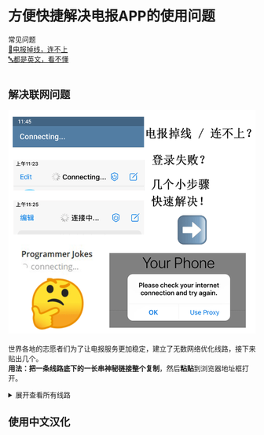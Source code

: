 # 方便快捷解决电报APP的使用问题
常见问题 <br>
[📶电报掉线，连不上](#解决联网问题) <br>
[🔤都是英文，看不懂](#使用中文汉化) <br><br>
<!-- ![图片加载失败，请刷新网页](https://raw.githubusercontent.com/esu-tg/tg-help/master/help-img/logo.jpg) <br> -->
## 解决联网问题
![图片加载失败，请刷新网页](https://raw.githubusercontent.com/esu-tg/tg-help/master/help-img/connection-issue.png) <br><br>
世界各地的志愿者们为了让电报服务更加稳定，建立了无数网络优化线路，接下来贴出几个。 <br>
**用法：**把一条线路底下的一长串神秘链接**整个复制**，然后**粘贴**到浏览器地址框打开。 <br>


<details>
<summary>展开查看所有线路</summary>
⬇️线路1⬇️ <br>
tg://proxy?server=2020.Turbox.online&port=443&secret=eec254a2b7f3080ac6ff9465eef8e646e44972616e63656c6c2e6972 <br><br>
⬇️线路2⬇️ <br>
tg://proxy?server=aws.takkproxy.site&port=443&secret=ee800000000000088000000880000000086469676974616c6f6365616e2e636f6d <br><br>
⬇️线路3⬇️ <br>
tg://proxy?server=Active.PowerfulProxy.me&port=443&secret=ee000000000000000000000000000000004972616e63656c6c2e6972 <br><br>
⬇️线路4⬇️ <br>
tg://proxy?server=tarfand.s2.niazcom.org&port=11&secret=7hER7u4REe7uERHu7hER7u53d3cuZGlnaWthbGEuY29t <br><br>
⬇️线路5⬇️ <br>
tg://proxy?server=Bow.MonsterX.space&port=443&secret=eec254a2b7f3080ac6ff9465eef8e646e44972616e63656c6c2e6972 <br><br>
</details>

## 使用中文汉化
